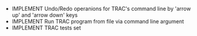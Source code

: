 - IMPLEMENT Undo/Redo operanions for TRAC's command line by 'arrow up' and 'arrow down' keys
- IMPLEMENT Run TRAC program from file via command line argument
- IMPLEMENT TRAC tests set
